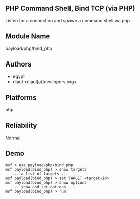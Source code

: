 ## PHP Command Shell, Bind TCP (via PHP)

Listen for a connection and spawn a command shell via php


## Module Name
payload/php/bind_php

## Authors
* egypt
* diaul <diaul[at]devilopers.org>





## Platforms
php

## Reliability
[Normal](https://github.com/rapid7/metasploit-framework/wiki/Exploit-Ranking)

## Demo

```
msf > use payload/php/bind_php
msf payload(bind_php) > show targets
   ... a list of targets ...
msf payload(bind_php) > set TARGET <target-id>
msf payload(bind_php) > show options
   ... show and set options ...
msf payload(bind_php) > run
```
    
    